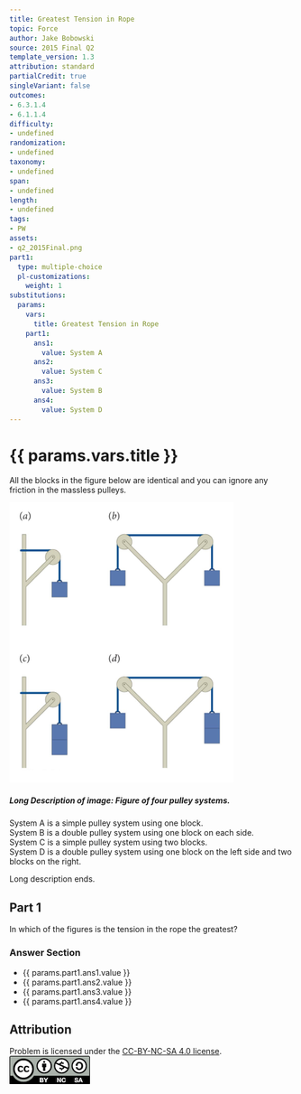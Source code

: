 ```yaml
---
title: Greatest Tension in Rope
topic: Force
author: Jake Bobowski
source: 2015 Final Q2
template_version: 1.3
attribution: standard
partialCredit: true
singleVariant: false
outcomes:
- 6.3.1.4
- 6.1.1.4
difficulty:
- undefined
randomization:
- undefined
taxonomy:
- undefined
span:
- undefined
length:
- undefined
tags:
- PW
assets:
- q2_2015Final.png
part1:
  type: multiple-choice
  pl-customizations:
    weight: 1
substitutions:
  params:
    vars:
      title: Greatest Tension in Rope
    part1:
      ans1:
        value: System A
      ans2:
        value: System C
      ans3:
        value: System B
      ans4:
        value: System D
---
```

# {{ params.vars.title }}
All the blocks in the figure below are identical and you can ignore any friction in the massless pulleys.

<img longdesc="Greatest Tension in Rope.md#desc" alt="Figure of four pulley systems." src="q2_2015Final.png">

</br>

<div id="desc">
<h5>Long Description of image: Figure of four pulley systems.</h5>
System A is a simple pulley system using one block.</br>
System B is a double pulley system using one block on each side.</br>
System C is a simple pulley system using two blocks.</br>
System D is a double pulley system using one block on the left side and two blocks on the right.
<p>Long description ends.</p>
<div>

## Part 1

In which of the figures is the tension in the rope the greatest?

### Answer Section

- {{ params.part1.ans1.value }}
- {{ params.part1.ans2.value }}
- {{ params.part1.ans3.value }}
- {{ params.part1.ans4.value }}

## Attribution

Problem is licensed under the [CC-BY-NC-SA 4.0 license](https://creativecommons.org/licenses/by-nc-sa/4.0/).<br> ![The Creative Commons 4.0 license requiring attribution-BY, non-commercial-NC, and share-alike-SA license.](https://raw.githubusercontent.com/firasm/bits/master/by-nc-sa.png)